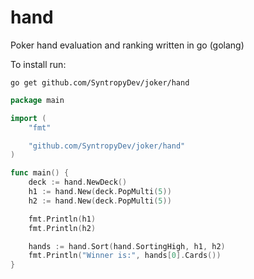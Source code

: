 hand
========

Poker hand evaluation and ranking written in go (golang)

To install run:

```
go get github.com/SyntropyDev/joker/hand
```

```go
package main

import (
	"fmt"

	"github.com/SyntropyDev/joker/hand"
)

func main() {
	deck := hand.NewDeck()
	h1 := hand.New(deck.PopMulti(5))
	h2 := hand.New(deck.PopMulti(5))

	fmt.Println(h1)
	fmt.Println(h2)

	hands := hand.Sort(hand.SortingHigh, h1, h2)
	fmt.Println("Winner is:", hands[0].Cards())
}

```
